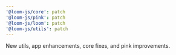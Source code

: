 ```yaml
---
'@loom-js/core': patch
'@loom-js/pink': patch
'@loom-js/loom': patch
'@loom-js/utils': patch
---
```


New utils, app enhancements, core fixes, and pink improvements.
